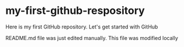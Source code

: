 # my-first-github-respository
Here is my first GitHub repository. Let's get started with GitHub

README.md file was just edited manually. This file was modified locally

